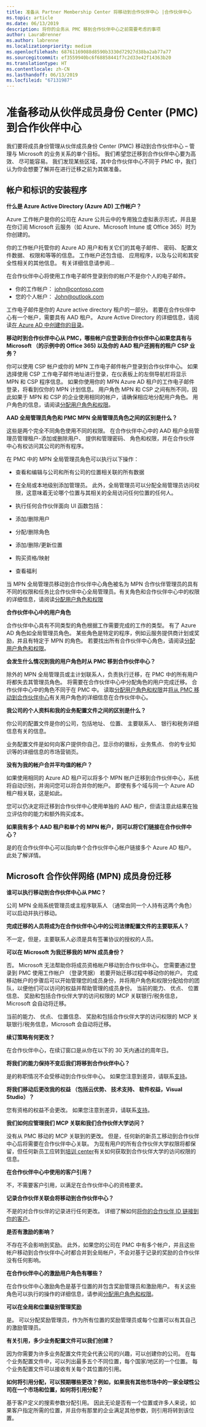 ```yaml
---
title: 准备从 Partner Membership Center 将移动到合作伙伴中心 |合作伙伴中心
ms.topic: article
ms.date: 06/13/2019
description: 将你的业务从 PMC 移到合作伙伴中心之前需要考虑的事项
author: LauraBrenner
ms.author: labrenne
ms.localizationpriority: medium
ms.openlocfilehash: 68761169088d8590b3330d72927d38ba2ab77a77
ms.sourcegitcommit: ef3559940bc6f68858441f7c2d33e42f14363b20
ms.translationtype: HT
ms.contentlocale: zh-CN
ms.lasthandoff: 06/13/2019
ms.locfileid: "67131987"
---
```

# <a name="prepare-for-your-move-from-partner-membership-center-pmc-to-partner-center"></a>准备移动从伙伴成员身份 Center (PMC) 到合作伙伴中心

我们要将成员身份管理从伙伴成员身份 Center (PMC) 移动到合作伙伴中心 – 管理与 Microsoft 的业务关系的单个目标。 我们希望您迁移到合作伙伴中心要为高效、 尽可能容易。 我们发现某些区域，其中合作伙伴中心不同于 PMC 中，我们认为你会想要了解并在进行迁移之前为其做准备。

## <a name="account-and-identity-setup"></a>帐户和标识的安装程序

**什么是 Azure Active Directory (Azure AD) 工作帐户？**

Azure 工作帐户是你的公司在 Azure 公共云中的专用独立虚拟表示形式，并且是在你订阅 Microsoft 云服务（如 Azure、Microsoft Intune 或 Office 365）时为你创建的。

你的工作帐户托管你的 Azure AD 用户和有关它们的其电子邮件、 密码、 配置文件数据、 权限和等等的信息。 工作帐户还包含组、 应用程序，以及与公司和其安全性相关的其他信息。 有关详细信息请参阅...

在合作伙伴中心将使用工作电子邮件登录到你的帐户不是你个人的电子邮件。
- 你的工作帐户： john@contoso.com
- 您的个人帐户： John@outlook.com

工作电子邮件是你的 Azure active directory 租户的一部分。 若要在合作伙伴中心有一个帐户，需要具有 AAD 租户。 Azure Active Directory 的详细信息，请阅读[在 Azure AD 中创建你的目录](https://docs.microsoft.com/en-us/azure/active-directory/fundamentals/add-custom-domain#create-your-directory-in-azure-ad)。

**移动时到合作伙伴中心从 PMC，哪些帐户应登录到合作伙伴中心如果您具有与 Microsoft （的示例中的 Office 365) 以及你的 AAD 租户还拥有的租户 CSP 业务？**

你可以使用 CSP 帐户或你的 MPN 工作电子邮件帐户登录到合作伙伴中心。 如果选择使用 CSP 工作电子邮件地址进行登录，在仪表板上的左侧导航栏将显示 MPN 和 CSP 程序信息。 如果你使用你的 MPN Azure AD 租户的工作电子邮件登录，将看到仅你的 MPN 计划信息。 用户角色 MPN 和 CSP 之间有所不同，因此如果于 MPN 和 CSP 的企业使用相同的帐户，请确保相应地分配用户角色。 用户角色的信息，请阅读[分配用户角色和权限](permissions-overview.md)。

**AAD 全局管理员角色和 PMC MPN 全局管理员角色之间的区别是什么？**

这些是两个完全不同角色使用不同的权限。 在合作伙伴中心中的 AAD 租户全局管理员管理租户-添加或删除用户、 提供和管理密码、 角色和权限，并在合作伙伴中心有权访问其公司的所有程序。 

在 PMC 中的 MPN 全局管理员角色可以执行以下操作：

- 查看和编辑与公司和所有公司的位置相关联的所有数据

-  在全局或本地级别添加管理员。  此外，全局管理员可以分配全局管理员访问权限，这意味着无论哪个位置与其相关的全局访问任何位置的任何人。
-  执行任何合作伙伴面向 UI 函数包括： 

-  添加/删除用户

 - 分配/删除角色 

 - 添加/删除/更新位置 

 - 购买资格/映射 

-  查看福利

当 MPN 全局管理员移动到合作伙伴中心角色被名为 MPN 合作伙伴管理员的具有不同的权限和任务比合作伙伴中心全局管理员。有关角色和合作伙伴中心中的权限的详细信息，请阅读[分配用户角色和权限](permissions-overview.md)

**合作伙伴中心中的用户角色**

合作伙伴中心具有不同类型的角色根据工作需要完成的工作的类型。 有了 Azure AD 角色如全局管理员角色。 某些角色是特定的程序，例如云服务提供商计划或奖励，并且有特定于 MPN 的角色。 若要找出所有合作伙伴中心角色，请阅读[分配用户角色和权限](permissions-overview.md)。

**会发生什么情况到我的用户角色时从 PMC 移到合作伙伴中心？**

除外的 MPN 全局管理员或主计划联系人，负责执行迁移，在 PMC 中的所有用户将都失去其管理员角色。 将需要在合作伙伴中心中分配角色的用户完成迁移。 合作伙伴中心中的角色不同于在 PMC 中。 读取[分配用户角色和权限](permissions-overview)并[将从 PMC 移动到合作伙伴中心](https://docs.microsoft.com/en-us/partner-center/move-pmc-pc-map#user-roles)有关用户角色的详细信息在合作伙伴中心。


**我公司的个人资料和我的业务配置文件之间的区别是什么？**

你公司的配置文件是你的公司，包括地址、 位置、 主要联系人、 银行和税务详细信息有关的信息。

业务配置文件是如何向客户提供你自己，显示你的徽标，业务焦点、 你的专业知识等的详细信息的市场营销页。

**没有为我的帐户合并平均值的帐户？**

如果使用相同的 Azure AD 租户可以将多个 MPN 帐户迁移到合作伙伴中心，系统将自动识别，并询问您可以将合并你的帐户。 即使有多个域与同一个 Azure AD 租户相关联，这是如此。 

您可以仍决定将迁移到合作伙伴中心使用单独的 AAD 租户，但请注意此结果在独立评估你的能力和额外购买成本。 

**如果我有多个 AAD 租户和单个的 MPN 帐户，则可以将它们链接在合作伙伴中心？**

是的在合作伙伴中心可以指向单个合作伙伴中心帐户链接多个 Azure AD 租户。
此处了解详情。 


## <a name="microsoft-partner-network-mpn-membership-migration"></a>Microsoft 合作伙伴网络 (MPN) 成员身份迁移 

**谁可以执行移动到合作伙伴中心从 PMC？**

公司 MPN 全局系统管理员或主程序联系人 （通常由同一个人持有这两个角色） 可以启动并执行移动。

**完成迁移的人员将成为在合作伙伴中心中的公司法律配置文件的主要联系人？**

不一定，但是，主要联系人必须是具有签署协议的授权的人员。

**可以在 Microsoft 为我迁移我的 MPN 成员身份？**

否。 Microsoft 无法帮助你将成员资格帐户移动到合作伙伴中心。 您需要通过登录到 PMC 使用工作帐户 （登录凭据） 若要开始迁移过程中移动你的帐户。 完成移动帐户的步骤后可以开始管理您的成员身份，并将用户角色和权限分配给你的团队，以便他们可以访问的权益并帮助管理的成员身份。 当前的能力、 优点、 位置信息、 奖励和包括合作伙伴大学的访问权限的 MCP 关联银行/税务信息，Microsoft 会自动将迁移。

当前的能力、 优点、 位置信息、 奖励和包括合作伙伴大学的访问权限的 MCP 关联银行/税务信息，Microsoft 会自动将迁移。

**续订策略有何更改？**

 在合作伙伴中心，在续订窗口是从你在以下的 30 天内通过的周年日。

**将我们的能力保持不变后我们将移到合作伙伴中心？**

是的称职情况不会受移动到合作伙伴中心。 如果您注意到差异，请联系[支持](https://partner.microsoft.com/support)。


 **将我们移动后更改我的权益 （包括云优势、 技术支持、 软件权益，Visual Studio）？**

 您有资格的权益不会更改。 如果您注意到差异，请联系[支持](https://partner.microsoft.com/support)。

 **我们如何应管理我们 MCP 关联和我们合作伙伴大学访问？**

 没有从 PMC 移动的 MCP 关联到的更改。 但是，任何新的新员工移动到合作伙伴中心后将需要在合作伙伴中心关联。 为现有用户的所有合作伙伴大学权限将都保留，但任何新员工应转到[培训 center](https://partner.microsoft.com/training)有关如何获取到合作伙伴大学的访问权限的信息。

 **在合作伙伴中心中使用的客户引用？**

 不，不需要客户引用，以满足在合作伙伴中心的资格要求。

 **记录合作伙伴关联会将移动到合作伙伴中心？**

 不是的对合作伙伴的记录进行任何更改。 详细了解如何[将你的合作伙伴 ID 链接到你的客户](https://docs.microsoft.com/azure/billing/billing-partner-admin-link-started)。

**是否有激励的影响？**

不存在不会影响到奖励。 此外，如果您的公司在 PMC 中有多个帐户，并且这些帐户移动到合作伙伴中心时都合并到全局帐户，不会对基于记录的奖励的合作伙伴没有任何影响。

**在合作伙伴中心的激励用户角色有哪些？** 

在合作伙伴中心激励角色是基于位置的并包含奖励管理员和激励用户。 有关这些角色可以执行的操作的详细信息，请参阅[分配用户角色和权限](permissions-overview.md)。

**可以在全局和位置级别管理奖励**

 是。 可以分配奖励管理员，作为所有位置的奖励管理员或每个位置可以有其自己的激励管理员。

**有关引用，多少业务配置文件可以我们创建？**

因为你需要为许多业务配置文件完全代表公司的兴趣，可以创建你的公司。 在每个业务配置文件中，可以列出最多五个不同位置，每个国家/地区的一个位置。 每个业务配置文件可以接收有关每个其位置的引用。

**如何将引用分配，可以预期哪些更改？例如，如果我有其他市场中的一家全球性公司在一个市场和位置，如何将引用分配？**

基于客户定义的搜索参数分配引用。 因此无论是否有一个位置或许多人来说，如果客户指定所需的位置，并且你有那里的企业满足其他参数，则引用将转到该位置。








